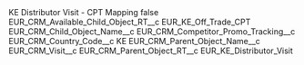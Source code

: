 <?xml version="1.0" encoding="UTF-8"?>
<CustomMetadata xmlns="http://soap.sforce.com/2006/04/metadata" xmlns:xsi="http://www.w3.org/2001/XMLSchema-instance" xmlns:xsd="http://www.w3.org/2001/XMLSchema">
    <label>KE Distributor Visit - CPT Mapping</label>
    <protected>false</protected>
    <values>
        <field>EUR_CRM_Available_Child_Object_RT__c</field>
        <value xsi:type="xsd:string">EUR_KE_Off_Trade_CPT</value>
    </values>
    <values>
        <field>EUR_CRM_Child_Object_Name__c</field>
        <value xsi:type="xsd:string">EUR_CRM_Competitor_Promo_Tracking__c</value>
    </values>
    <values>
        <field>EUR_CRM_Country_Code__c</field>
        <value xsi:type="xsd:string">KE</value>
    </values>
    <values>
        <field>EUR_CRM_Parent_Object_Name__c</field>
        <value xsi:type="xsd:string">EUR_CRM_Visit__c</value>
    </values>
    <values>
        <field>EUR_CRM_Parent_Object_RT__c</field>
        <value xsi:type="xsd:string">EUR_KE_Distributor_Visit</value>
    </values>
</CustomMetadata>
